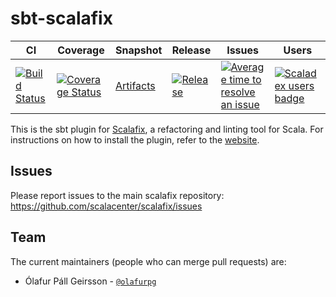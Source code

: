 # sbt-scalafix

| CI | Coverage | Snapshot | Release | Issues | Users |
| --- | --- | --- | --- | --- | --- |
| [![Build Status][Badge-Travis]][Link-Travis] | [![Coverage Status][Badge-Codecov]][Link-Codecov] | [Artifacts][Link-SonatypeSnapshots] | [![Release][Badge-ScaladexRelease]][Link-ScaladexRelease] | [![Average time to resolve an issue][Badge-IsItMaintained]][Link-IsItMaintained] | [![Scaladex users badge][Badge-ScaladexUsers]][Link-ScaladexUsers] |

This is the sbt plugin for [Scalafix](https://scalacenter.github.io/scalafix/),
a refactoring and linting tool for Scala.
For instructions on how to install the plugin, refer to the [website](https://scalacenter.github.io/scalafix/docs/users/installation).

## Issues

Please report issues to the main scalafix repository: https://github.com/scalacenter/scalafix/issues

## Team

The current maintainers (people who can merge pull requests) are:

* Ólafur Páll Geirsson - [`@olafurpg`](https://github.com/olafurpg)

[Link-Travis]: https://travis-ci.org/scalacenter/sbt-scalafix "Travis CI"
[Link-Codecov]: https://codecov.io/gh/scalacenter/sbt-scalafix?branch=master "Codecov"
[Link-SonatypeSnapshots]: https://oss.sonatype.org/content/repositories/snapshots/ch/epfl/scala/sbt-scalafix_2.12_1.0/ "Sonatype Snapshots"
[Link-ScaladexRelease]: https://index.scala-lang.org/scalacenter/scalafix/sbt-scalafix "Scaladex Release"
[Link-IsItMaintained]: http://isitmaintained.com/project/scalacenter/scalafix "Average time to resolve an issue"
[Link-ScaladexUsers]: https://index.scala-lang.org/search?q=dependencies:scalacenter/sbt-scalafix "Scaladex Users"

[Badge-Travis]: https://travis-ci.org/scalacenter/sbt-scalafix.svg?branch=master "Travis CI"
[Badge-Codecov]: https://codecov.io/gh/scalacenter/sbt-scalafix/coverage.svg?branch=master "Codecov"
[Badge-ScaladexRelease]: https://index.scala-lang.org/scalacenter/scalafix/sbt-scalafix/latest.svg "Scaladex Release"
[Badge-IsItMaintained]: http://isitmaintained.com/badge/resolution/scalacenter/scalafix.svg "Average time to resolve an issue"
[Badge-ScaladexUsers]: https://index.scala-lang.org/count.svg?q=dependencies:scalacenter/sbt-scalafix&subject=scaladex "Scaladex Users"
